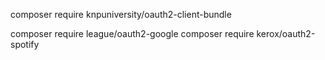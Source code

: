 composer require knpuniversity/oauth2-client-bundle

composer require league/oauth2-google
composer require kerox/oauth2-spotify
